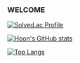 ### WELCOME ###

[![Solved.ac Profile](http://mazassumnida.wtf/api/generate_badge?boj=Hoon_code)](https://solved.ac/hoon_code)





[![Hoon's GitHub stats](https://github-readme-stats.vercel.app/api?username=Hoon-Code&show_icons=true&theme=ambient_gradient&count_private=true)](https://github.com/Hoon-Code/github-readme-stats)

[![Top Langs](https://github-readme-stats.vercel.app/api/top-langs/?username=Hoon-Code)](https://github.com/Hoon-Code/github-readme-stats)
